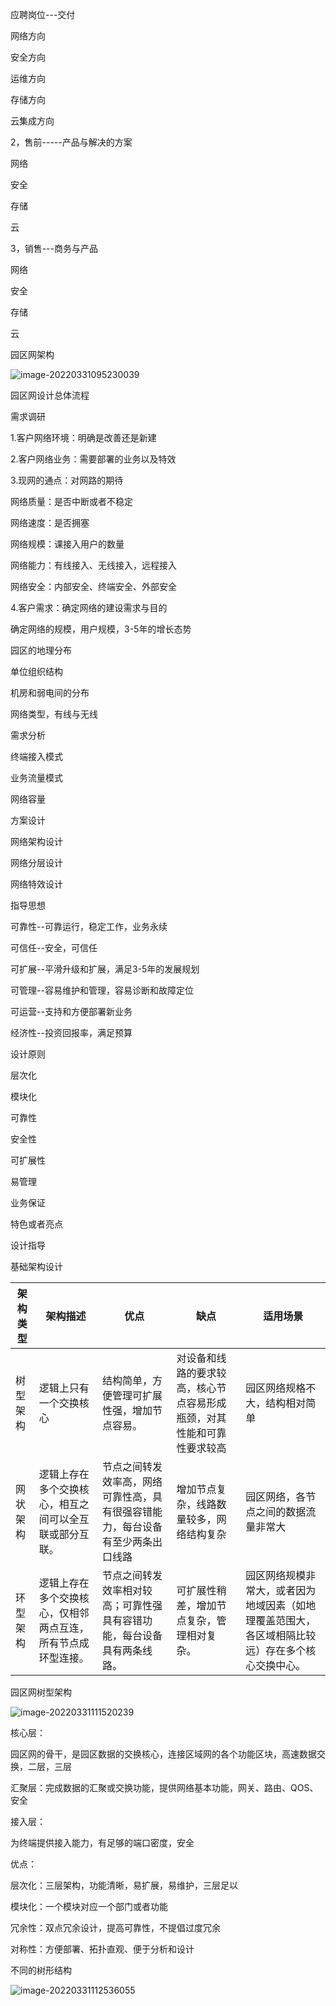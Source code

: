 应聘岗位---交付

网络方向

安全方向

运维方向

存储方向

云集成方向

2，售前-----产品与解决的方案

网络

安全

存储

云

3，销售---商务与产品

网络

安全

存储

云

园区网架构

![image-20220331095230039](C:\Users\钟情妺喜\AppData\Roaming\Typora\typora-user-images\image-20220331095230039.png)

园区网设计总体流程

需求调研

1.客户网络环境：明确是改善还是新建

2.客户网络业务：需要部署的业务以及特效

3.现网的通点：对网路的期待

网络质量：是否中断或者不稳定

网络速度：是否拥塞

网络规模：课接入用户的数量

网络能力：有线接入、无线接入，远程接入

网络安全：内部安全、终端安全、外部安全

4.客户需求：确定网络的建设需求与目的

确定网络的规模，用户规模，3-5年的增长态势

园区的地理分布

单位组织结构

机房和弱电间的分布

网络类型，有线与无线

需求分析

终端接入模式

业务流量模式

网络容量

方案设计

网络架构设计

网络分层设计

网络特效设计

指导思想

可靠性--可靠运行，稳定工作，业务永续

可信任--安全，可信任

可扩展--平滑升级和扩展，满足3-5年的发展规划

可管理--容易维护和管理，容易诊断和故障定位

可运营--支持和方便部署新业务

经济性--投资回报率，满足预算

设计原则

层次化

模块化

可靠性

安全性

可扩展性

易管理

业务保证

特色或者亮点

设计指导

基础架构设计

| 架构类型 | 架构描述                                                     | 优点                                                         | 缺点                                                         | 适用场景                                                     |
| -------- | ------------------------------------------------------------ | ------------------------------------------------------------ | ------------------------------------------------------------ | ------------------------------------------------------------ |
| 树型架构 | 逻辑上只有一个交换核心                                       | 结构简单，方便管理可扩展性强，增加节点容易。                 | 对设备和线路的要求较高，核心节点容易形成瓶颈，对其性能和可靠性要求较高 | 园区网络规格不大，结构相对简单                               |
| 网状架构 | 逻辑上存在多个交换核心，相互之间可以全互联或部分互联。       | 节点之间转发效率高，网络可靠性高，具有很强容错能力，每台设备有至少两条出口线路 | 增加节点复杂，线路数量较多，网络结构复杂                     | 园区网络，各节点之间的数据流量非常大                         |
| 环型架构 | 逻辑上存在多个交换核心，仅相邻两点互连，所有节点成环型连接。 | 节点之间转发效率相对较高；可靠性强具有容错功能，每台设备具有两条线路。 | 可扩展性稍差，增加节点复杂，管理相对复杂。                   | 园区网络规模非常大，或者因为地域因素（如地理覆盖范围大，各区域相隔比较远）存在多个核心交换中心。 |

园区网树型架构

![image-20220331111520239](C:\Users\钟情妺喜\AppData\Roaming\Typora\typora-user-images\image-20220331111520239.png)

核心层：

园区网的骨干，是园区数据的交换核心，连接区域网的各个功能区块，高速数据交换，二层，三层

汇聚层：完成数据的汇聚或交换功能，提供网络基本功能，网关、路由、QOS、安全

接入层：

为终端提供接入能力，有足够的端口密度，安全

优点：

层次化：三层架构，功能清晰，易扩展，易维护，三层足以

模块化：一个模块对应一个部门或者功能

冗余性：双点冗余设计，提高可靠性，不提倡过度冗余

对称性：方便部署、拓扑直观、便于分析和设计

不同的树形结构

![image-20220331112536055](C:\Users\钟情妺喜\AppData\Roaming\Typora\typora-user-images\image-20220331112536055.png)